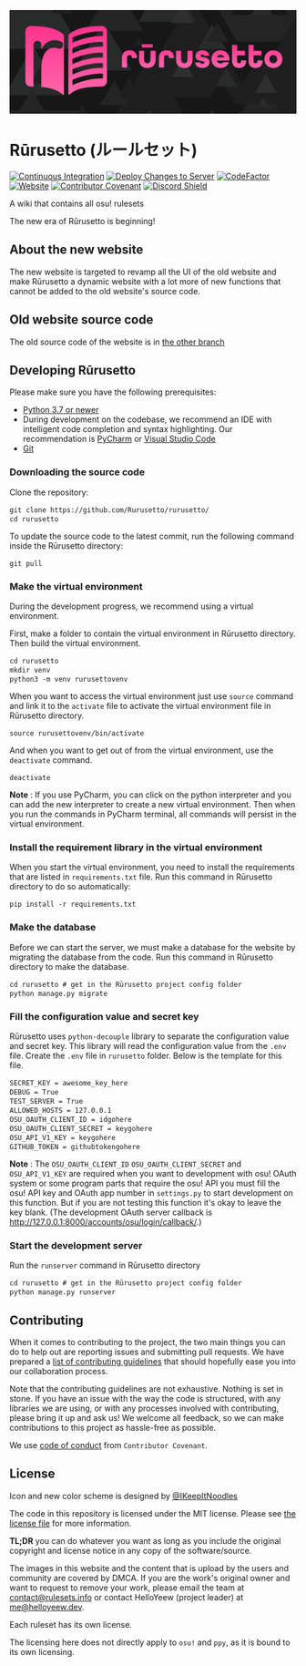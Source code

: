 ![Rūrusetto logo](rurusetto-readme-logo.svg)

# Rūrusetto (ルールセット)

[![Continuous Integration](https://github.com/Rurusetto/rurusetto/actions/workflows/django.yml/badge.svg)](https://github.com/Rurusetto/rurusetto/actions/workflows/django.yml)
[![Deploy Changes to Server](https://github.com/Rurusetto/rurusetto/actions/workflows/deploy.yml/badge.svg)](https://github.com/Rurusetto/rurusetto/actions/workflows/deploy.yml)
[![CodeFactor](https://www.codefactor.io/repository/github/rurusetto/rurusetto/badge)](https://www.codefactor.io/repository/github/rurusetto/rurusetto)
[![Website](https://img.shields.io/website?down_color=red&down_message=offline&up_color=dark%20green&up_message=online&url=https%3A%2F%2Frulesets.info%2F)](https://rulesets.info)
[![Contributor Covenant](https://img.shields.io/badge/Contributor%20Covenant-2.0-4baaaa.svg)](code_of_conduct.md)
[![Discord Shield](https://discordapp.com/api/guilds/700619421466624050/widget.png?style=shield)](https://discord.gg/CQPNADu)

A wiki that contains all osu! rulesets

The new era of Rūrusetto is beginning!

## About the new website

The new website is targeted to revamp all the UI of the old website and make Rūrusetto a dynamic website with a lot more of new functions that cannot be added to the old website's source code.

## Old website source code

The old source code of the website is in [the other branch](https://github.com/Rurusetto/rurusetto/tree/main)

## Developing Rūrusetto

Please make sure you have the following prerequisites:

- [Python 3.7 or newer](https://www.python.org/)
- During development on the codebase, we recommend an IDE with intelligent code completion and syntax highlighting. Our recommendation is [PyCharm](https://www.jetbrains.com/pycharm/) or [Visual Studio Code](https://code.visualstudio.com/)
- [Git](https://git-scm.com/)

### Downloading the source code

Clone the repository:

```shell
git clone https://github.com/Rurusetto/rurusetto/
cd rurusetto
```

To update the source code to the latest commit, run the following command inside the Rūrusetto directory:

```shell
git pull
```

### Make the virtual environment

During the development progress, we recommend using a virtual environment.

First, make a folder to contain the virtual environment in Rūrusetto directory. Then build the virtual environment.

```shell
cd rurusetto
mkdir venv
python3 -m venv rurusettovenv
```

When you want to access the virtual environment just use `source` command and link it to the `activate` file to activate the virtual environment file in Rūrusetto directory.

```shell
source rurusettovenv/bin/activate
```

And when you want to get out of from the virtual environment, use the `deactivate` command.

```shell
deactivate
```

**Note** : If you use PyCharm, you can click on the python interpreter and you can add the new interpreter to create a new virtual environment. Then when you run the commands in PyCharm terminal, all commands will persist in the virtual environment.

### Install the requirement library in the virtual environment

When you start the virtual environment, you need to install the requirements that are listed in `requirements.txt` file. Run this command in Rūrusetto directory to do so automatically:

```shell
pip install -r requirements.txt
```

### Make the database

Before we can start the server, we must make a database for the website by migrating the database from the code. Run this command in Rūrusetto directory to make the database.

```shell
cd rurusetto # get in the Rūrusetto project config folder
python manage.py migrate
```

### Fill the configuration value and secret key

Rūrusetto uses `python-decouple` library to separate the configuration value and secret key. This library will read the configuration value from the `.env` file. Create the `.env` file in `rurusetto` folder. Below is the template for this file.

```env
SECRET_KEY = awesome_key_here
DEBUG = True
TEST_SERVER = True
ALLOWED_HOSTS = 127.0.0.1
OSU_OAUTH_CLIENT_ID = idgohere
OSU_OAUTH_CLIENT_SECRET = keygohere
OSU_API_V1_KEY = keygohere
GITHUB_TOKEN = githubtokengohere
```

**Note** : The `OSU_OAUTH_CLIENT_ID` `OSU_OAUTH_CLIENT_SECRET` and `OSU_API_V1_KEY` are required when you want to development with osu! OAuth system or some program parts that require the osu! API you must fill the osu! API key and OAuth app number in `settings.py` to start development on this function. But if you are not testing this function it's okay to leave the key blank. (The development OAuth server callback is http://127.0.0.1:8000/accounts/osu/login/callback/.)

### Start the development server

Run the `runserver` command in Rūrusetto directory

```shell
cd rurusetto # get in the Rūrusetto project config folder
python manage.py runserver
```

## Contributing

When it comes to contributing to the project, the two main things you can do to help out are reporting issues and submitting pull requests. We have prepared a [list of contributing guidelines](CONTRIBUTING.md) that should hopefully ease you into our collaboration process.

Note that the contributing guidelines are not exhaustive. Nothing is set in stone. If you have an issue with the way the code is structured, with any libraries we are using, or with any processes involved with contributing, please bring it up and ask us! We welcome all feedback, so we can make contributions to this project as hassle-free as possible.

We use [code of conduct](code_of_conduct.md) from `Contributor Covenant`.

## License

Icon and new color scheme is designed by [@IKeepItNoodles](https://github.com/IKeepItNoodles)

The code in this repository is licensed under the MIT license. Please see [the license file](LICENSE) for more information. 

**TL;DR** you can do whatever you want as long as you include the original copyright and license notice in any copy of the software/source.

The images in this website and the content that is upload by the users and community are covered by DMCA. If you are the work's original owner and want to request to remove your work, please email the team at [contact@rulesets.info](mailto:contact@rulesets.info) or contact HelloYeew (project leader) at [me@helloyeew.dev](mailto:me@helloyeew.dev).

Each ruleset has its own license.

The licensing here does not directly apply to `osu!` and `ppy`, as it is bound to its own licensing.
